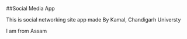 ##Social Media App

This is social networking site app made By Kamal, Chandigarh Universty

I am from Assam